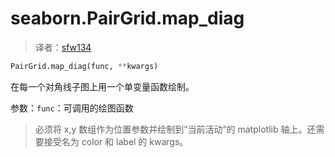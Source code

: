 # seaborn.PairGrid.map_diag

> 译者：[sfw134](https://github.com/sfw134)

```py
PairGrid.map_diag(func, **kwargs)
```

在每一个对角线子图上用一个单变量函数绘制。

参数：`func`：可调用的绘图函数

>必须将 x,y 数组作为位置参数并绘制到“当前活动”的 matplotlib 轴上。还需要接受名为 color 和 label 的 kwargs。


